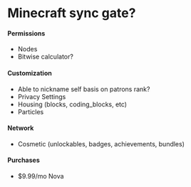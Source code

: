 # Minecraft sync gate?

#### Permissions
- Nodes
- Bitwise calculator?
#### Customization
- Able to nickname self basis on patrons rank?
- Privacy Settings
- Housing (blocks, coding_blocks, etc)
- Particles
#### Network
- Cosmetic (unlockables, badges, achievements, bundles)
#### Purchases
- $9.99/mo Nova